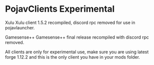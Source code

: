# PojavClients Experimental
Xulu
Xulu client 1.5.2 recompiled, discord rpc removed for use in pojavlauncher.

Gamesense++
Gamesense++ final release recompiled with discord rpc removed.

All clients are only for experimental use, make sure you are using latest forge 1.12.2 and this is the only client you have in your mods folder.
